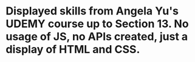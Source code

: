 # Displayed skills from Angela Yu's UDEMY course up to Section 13. No usage of JS, no APIs created, just a display of HTML and CSS.
